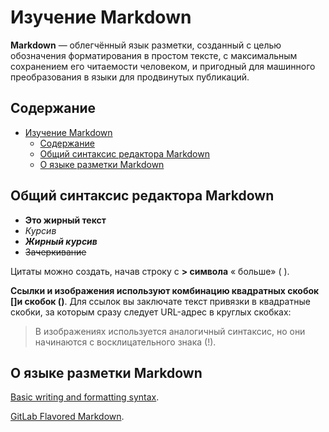 # Изучение Markdown

**Markdown** — облегчённый язык разметки, созданный с целью обозначения форматирования в простом тексте, с максимальным сохранением его читаемости человеком, и пригодный для машинного преобразования в языки для продвинутых публикаций.

## Содержание

- [Изучение Markdown](#изучение-markdown)
  - [Содержание](#содержание)
  - [Общий синтаксис редактора Markdown](#общий-синтаксис-редактора-markdown)
  - [О языке разметки Markdown](#о-языке-разметки-markdown)

## Общий синтаксис редактора Markdown
- **Это жирный текст**
- *Курсив*
- ***Жирный курсив***
 - ~~Зачеркивание~~
 
 Цитаты можно создать, начав строку с **> символа** « больше» ( ).
 
**Ссылки и изображения используют комбинацию квадратных скобок []и скобок ()**. Для ссылок вы заключате текст привязки в квадратные скобки, за которым сразу следует URL-адрес в круглых скобках:

> В изображениях используется аналогичный синтаксис, но они начинаются с восклицательного знака (!).

## О языке разметки Markdown

[Basic writing and formatting syntax](https://docs.github.com/en/get-started/writing-on-github/getting-started-with-writing-and-formatting-on-github/basic-writing-and-formatting-syntax).

[GitLab Flavored Markdown](https://docs.gitlab.com/ee/user/markdown.html).
